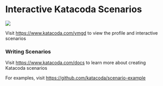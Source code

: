 # Interactive Katacoda Scenarios

[![](http://shields.katacoda.com/katacoda/ymgd/count.svg)](https://www.katacoda.com/ymgd "Get your profile on Katacoda.com")

Visit https://www.katacoda.com/ymgd to view the profile and interactive scenarios

### Writing Scenarios
Visit https://www.katacoda.com/docs to learn more about creating Katacoda scenarios

For examples, visit https://github.com/katacoda/scenario-example
